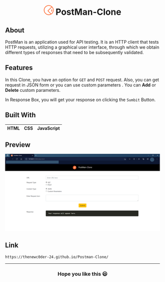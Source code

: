 <h1 align="center"><img src="https://github.com/TheNewC0der-24/Postman-Clone/blob/master/Img/favicon.png"> PostMan-Clone</h1>

## About
PostMan is an application used for API testing. It is an HTTP client that tests HTTP requests, utilizing a graphical user interface, through which we obtain different types of 
responses that need to be subsequently validated.

## Features
In this Clone, you have an option for `GET` and `POST` request. Also, you can get request in JSON form or you can use custom parameters . You can **Add** or **Delete** 
custom parameters. 

In Response Box, you will get your response on clicking the `Sumbit` Button.

## Built With
|HTML|CSS|JavaScript|
|---|---|---|

## Preview
![image](https://github.com/TheNewC0der-24/Postman-Clone/blob/master/Preview.png "Preview")

## Link 
```
https://thenewc0der-24.github.io/Postman-Clone/
```

***
<h3 align="center">Hope you like this 😃
